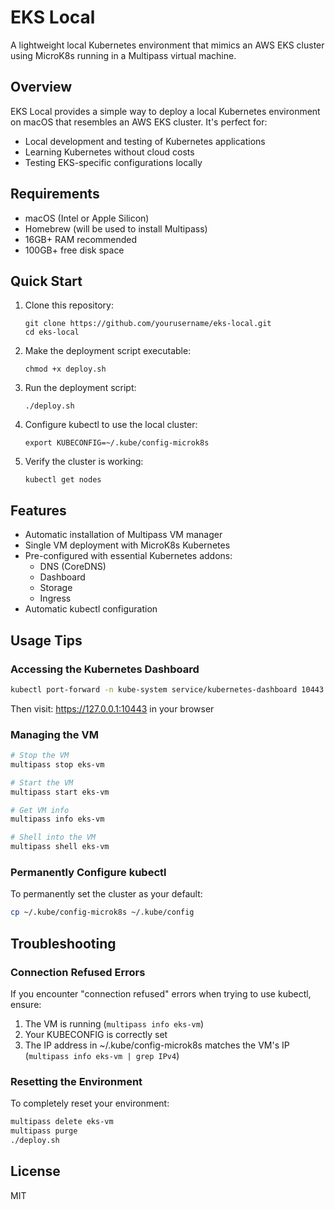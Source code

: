 # EKS Local

A lightweight local Kubernetes environment that mimics an AWS EKS cluster using MicroK8s running in a Multipass virtual machine.

## Overview

EKS Local provides a simple way to deploy a local Kubernetes environment on macOS that resembles an AWS EKS cluster. It's perfect for:

- Local development and testing of Kubernetes applications
- Learning Kubernetes without cloud costs
- Testing EKS-specific configurations locally

## Requirements

- macOS (Intel or Apple Silicon)
- Homebrew (will be used to install Multipass)
- 16GB+ RAM recommended
- 100GB+ free disk space

## Quick Start

1. Clone this repository:
   ```
   git clone https://github.com/yourusername/eks-local.git
   cd eks-local
   ```

2. Make the deployment script executable:
   ```
   chmod +x deploy.sh
   ```

3. Run the deployment script:
   ```
   ./deploy.sh
   ```

4. Configure kubectl to use the local cluster:
   ```
   export KUBECONFIG=~/.kube/config-microk8s
   ```

5. Verify the cluster is working:
   ```
   kubectl get nodes
   ```

## Features

- Automatic installation of Multipass VM manager
- Single VM deployment with MicroK8s Kubernetes
- Pre-configured with essential Kubernetes addons:
  - DNS (CoreDNS)
  - Dashboard
  - Storage
  - Ingress
- Automatic kubectl configuration

## Usage Tips

### Accessing the Kubernetes Dashboard

```bash
kubectl port-forward -n kube-system service/kubernetes-dashboard 10443:443
```

Then visit: https://127.0.0.1:10443 in your browser

### Managing the VM

```bash
# Stop the VM
multipass stop eks-vm

# Start the VM
multipass start eks-vm

# Get VM info
multipass info eks-vm

# Shell into the VM
multipass shell eks-vm
```

### Permanently Configure kubectl

To permanently set the cluster as your default:

```bash
cp ~/.kube/config-microk8s ~/.kube/config
```

## Troubleshooting

### Connection Refused Errors

If you encounter "connection refused" errors when trying to use kubectl, ensure:
1. The VM is running (`multipass info eks-vm`)
2. Your KUBECONFIG is correctly set
3. The IP address in ~/.kube/config-microk8s matches the VM's IP (`multipass info eks-vm | grep IPv4`)

### Resetting the Environment

To completely reset your environment:

```bash
multipass delete eks-vm
multipass purge
./deploy.sh
```

## License

MIT
